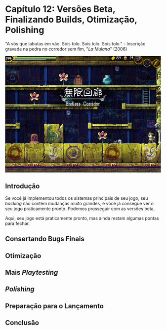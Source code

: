 
# Capítulo 12: Versões Beta, Finalizando Builds, Otimização, Polishing
"A vós que labutas em vão. Sois tolo. Sois tolo. Sois tolo." - Inscrição gravada na pedra no corredor sem fim, "_La Mulana_" (2006)

![Capítulo 12 capa](../Arquivos/Imagens/capa_12.png 'To the one who toils for naught. Thou art foolish. Thou art foolish. Thou art foolish.')

## Introdução
Se você já implementou todos os sistemas principais de seu jogo, seu _backlog_ não contém mudanças muito grandes, e você já consegue ver o seu jogo praticamente pronto. Podemos prosseguir com as versões beta.

Aqui, seu jogo está praticamente pronto, mas ainda restam algumas pontas para fechar.

## Consertando Bugs Finais

## Otimização

## Mais _Playtesting_

## _Polishing_

## Preparação para o Lançamento

## Conclusão
